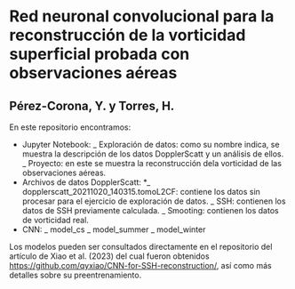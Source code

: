 # Red neuronal convolucional para la reconstrucción de la vorticidad superficial probada con observaciones aéreas
## Pérez-Corona, Y. y Torres, H.  

En este repositorio encontramos:
* Jupyter Notebook:
  _ Exploración de datos: como su nombre indica, se muestra la descripción de los datos DopplerScatt y un análisis de ellos.
  _ Proyecto: en este se muestra la reconstrucción dela vorticidad de las observaciones aéreas.
* Archivos de datos DopplerScatt:
  *_ dopplerscatt_20211020_140315.tomoL2CF: contiene los datos sin procesar para el ejercicio de exploración de datos.
  _ SSH: contienen los datos de SSH previamente calculada. 
  _ Smooting: contienen los datos de vorticidad real. 
* CNN:
  _ model_cs
  _ model_summer
  _ model_winter

Los modelos pueden ser consultados directamente en el repositorio del artículo de Xiao et al. (2023) del cual fueron obtenidos https://github.com/qyxiao/CNN-for-SSH-reconstruction/, así como más detalles sobre su preentrenamiento.
